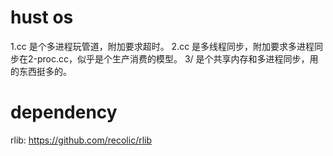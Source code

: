 
# hust os

1.cc 是个多进程玩管道，附加要求超时。
2.cc 是多线程同步，附加要求多进程同步在2-proc.cc，似乎是个生产消费的模型。
3/ 是个共享内存和多进程同步，用的东西挺多的。

# dependency

rlib: https://github.com/recolic/rlib


